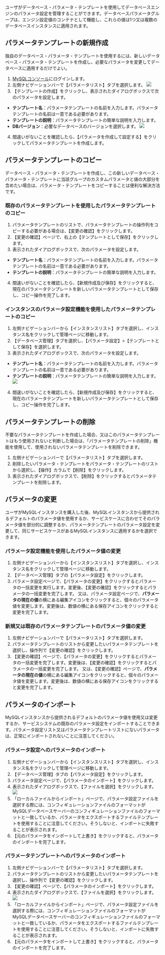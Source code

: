 ユーザがデータベース・パラメータ・テンプレートを使用してデータベースエンジンのパラメータ設定を管理することができます。データベースパラメータグループは、エンジン設定値のコンテナとして機能し、これらの値は1つ又は複数のデータベースインスタンスに適用されます。

## パラメータテンプレートの新規作成
独自のデータベース・パラメータ・テンプレートを使用するには、新しいデータベース・パラメータ・テンプレートを作成し、必要なパラメータを変更してデータベースに適用するだけでよい。
1. [MySQLコンソール](https://console.cloud.tencent.com/cdb)にログインします。
2. 左側ナビゲーションバーで【パラメータリスト】タブを選択します。
 ![](https://main.qcloudimg.com/raw/ba2e21784ea990684ae8ed459057c28d.png)
3. 【テンプレートの作成】をクリックし、表示されたダイアログボックスで次のパラメータを設定します。
 - **テンプレート名**：パラメータテンプレートの名前を入力します。パラメータテンプレートの名前は一意である必要があります。
 - **テンプレートの説明**：パラメータテンプレートの簡単な説明を入力します。
 - **DBバージョン**：必要なデータベースのバージョンを選択します。
![](https://main.qcloudimg.com/raw/5851500ccdec4359b47709a28d3f6fac.png)
4. 間違いがないことを確認したら、【パラメータを作成して設定する】をクリックしてパラメータテンプレートを作成します。

## パラメータテンプレートのコピー
データベース・パラメータ・テンプレートを作成し、この新しいデータベース・パラメータ・テンプレートに当該グループのカスタムパラメータと値の大部分を含めたい場合は、パラメータ・テンプレートをコピーすることは便利な解決方法です。

### 既存のパラメータテンプレートを使用したパラメータテンプレートのコピー
1. パラメータテンプレートのリストで、パラメータテンプレートの操作列をコピーする必要がある場合は、【変更の確認】をクリックします。
2. 【変更の確認】ページで、右上の【テンプレートとして保存】をクリックします。
3. 表示されたダイアログボックスで、次のパラメータを設定します。
  - **テンプレート名**：パラメータテンプレートの名前を入力します。パラメータテンプレートの名前は一意である必要があります。
  - **テンプレートの説明**：パラメータテンプレートの簡単な説明を入力します。
4. 間違いがないことを確認したら、【新規作成及び保存】をクリックすると、現在のパラメータテンプレートを新しいパラメータテンプレートとして保存し、コピー操作を完了します。

### インスタンスのパラメータ設定機能を使用したパラメータテンプレートのコピー
1. 左側ナビゲーションバーから【インスタンスリスト】タブを選択し、インスタンス名をクリックして管理ページに移動します。
2. 【データベース管理】タブを選択し、【パラメータ設定】>【テンプレートとして保存】を選択します。
3. 表示されたダイアログボックスで、次のパラメータを設定します。
  - **テンプレート名**：パラメータテンプレートの名前を入力します。パラメータテンプレートの名前は一意である必要があります。
  - **テンプレートの説明**：パラメータテンプレートの簡単な説明を入力します。
![](https://main.qcloudimg.com/raw/674773f75e45bee43bdb9bbc6e043927.png)
4. 間違いがないことを確認したら、【新規作成及び保存】をクリックすると、現在のパラメータテンプレートを新しいパラメータテンプレートとして保存し、コピー操作を完了します。

## パラメータテンプレートの削除
不要なパラメータテンプレートを作成した場合、又はこのパラメータテンプレートはもう使用されないと判断した場合は、「パラメータテンプレートの削除」機能を使用して、使用されないパラメータテンプレートを削除できます。
1. 左側ナビゲーションバーで【パラメータリスト】タブを選択します。
2. 削除したいパラメータ・テンプレートをパラメータ・テンプレートのリストから選択し、【操作】カラムで【削除】をクリックします。
3. 表示されたダイアログボックスで、【削除】をクリックするとパラメータテンプレートを削除します。

## パラメータの変更
ユーザがMySQLインスタンスを購入した後、MySQLインスタンスから提供されるデフォルトのパラメータ値を使用するか、サービスケースに合わせてそのパラメータ値を部分的に調整するか、パラメータテンプレートのパラメータ設定を変更して、同じサービスケースがあるMySQLインスタンスに適用するかを選択できます。

### パラメータ設定機能を使用したパラメータ値の変更
1. 左側ナビゲーションバーから【インスタンスリスト】タブを選択し、インスタンス名をクリックして管理ページに移動します。
2. 【データベース管理】タブの【パラメータ設定】をクリックします。
3. パラメータ設定ページで、【パラメータの変更】をクリックするとパラメータの一括変更を実行します。変更後、【変更の確認】をクリックするとパラメータの一括変更を完了します。
   又は、パラメータ設定ページで、**パラメータの現在の値**の横にある編集アイコンをクリックすると、個々のパラメータ値を変更します。変更後は、数値の横にある保存アイコンをクリックすると変更を完了します。

### 新規又は既存のパラメータテンプレートのパラメータ値の変更
1. 左側ナビゲーションバーで【パラメータリスト】タブを選択します。
2. パラメータテンプレートのリストから変更したいパラメータテンプレートを選択し、操作列で【変更の確認】をクリックします。
3. 【変更の確認】ページで、【パラメータの変更】をクリックするとパラメータの一括変更を完了します。変更後は、【変更の確認】をクリックするとパラメータの一括変更を完了します。
   又は、【変更の確認】ページで、**パラメータの現在の値**の横にある編集アイコンをクリックすると、個々のパラメータ値を変更します。変更後は、数値の横にある保存アイコンをクリックすると変更を完了します。

## パラメータのインポート
MySQLインスタンスから提供されるデフォルトのパラメータ値を使用又は変更するか、サービスシステムの既存のパラメータ設定をインポートすることできます。パラメータ設定リスト又はパラメータテンプレートリストにないパラメータは、正常にインポートされないことに注意してください。

### パラメータ設定へのパラメータのインポート
1. 左側ナビゲーションバーから【インスタンスリスト】タブを選択し、インスタンス名をクリックして管理ページに移動します。
2. 【データベース管理】タブの【パラメータ設定】をクリックします。
3. パラメータ設定ページで、【パラメータのインポート】をクリックします。
4. 表示されたダイアログボックスで、【ファイルを選択】をクリックします。
![](https://main.qcloudimg.com/raw/db3a614f69be5517657aa5a86aaaefa4.png)
5. 「ローカルファイルからインポート」ページで、パラメータ設定ファイルを選択する際には、コンフィギュレーションファイルのフォーマットがMySQLデータベースサーバーのコンフィギュレーションファイルのフォーマットと一致しているか、パラメータをエクスポートするファイルテンプレートを使用することに注意してください。そうしないと、インポートに失敗することが表示されます。
6. 【元のパラメータをインポートして上書き】をクリックすると、パラメータのインポートを完了します。

### パラメータテンプレートへのパラメータのインポート
1. 左側ナビゲーションバーで【パラメータリスト】タブを選択します。
2. パラメータテンプレートのリストから変更したいパラメータテンプレートを選択し、操作列で【変更の確認】をクリックします。
3. 【変更の確認】ページで、【パラメータのインポート】をクリックします。
4. 表示されたダイアログボックスで、【ファイルを選択】をクリックします。
![](https://main.qcloudimg.com/raw/db3a614f69be5517657aa5a86aaaefa4.png)
5. 「ローカルファイルからインポート」ページで、パラメータ設定ファイルを選択する際には、コンフィギュレーションファイルのフォーマットがMySQLデータベースサーバーのコンフィギュレーションファイルのフォーマットと一致しているか、パラメータをエクスポートするファイルテンプレートを使用することに注意してください。そうしないと、インポートに失敗することが表示されます。
6. 【元のパラメータをインポートして上書き】をクリックすると、パラメータのインポートを完了します。
